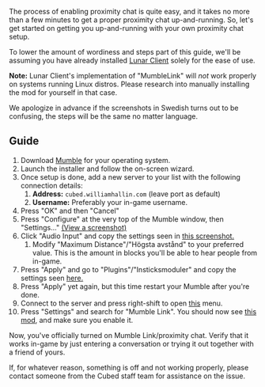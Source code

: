 The process of enabling proximity chat is quite easy, and it takes no more than a few minutes to get a proper proximity chat up-and-running. So, let's get started on getting you up-and-running with your own proximity chat setup.

To lower the amount of wordiness and steps part of this guide, we'll be assuming you have already installed [Lunar Client](https://www.lunarclient.com/download/) solely for the ease of use.

**Note:** Lunar Client's implementation of "MumbleLink" will *not* work properly on systems running Linux distros. Please research into manually installing the mod for yourself in that case.

We apologize in advance if the screenshots in Swedish turns out to be confusing, the steps will be the same no matter language.

## Guide
1. Download [Mumble](https://www.mumble.info/downloads/) for your operating system.
2. Launch the installer and follow the on-screen wizard.
3. Once setup is done, add a new server to your list with the following connection details:
    1. **Address:** ``cubed.williamhallin.com`` (leave port as default)
    2. **Username:** Preferably your in-game username.
4. Press "OK" and then "Cancel"
5. Press "Configure" at the very top of the Mumble window, then "Settings..." [(View a screenshot)](https://cdn.discordapp.com/attachments/503829891566010368/823964516789387294/unknown.png)
6. Click "Audio Input" and copy the settings seen in [this screenshot.](https://cdn.discordapp.com/attachments/503829891566010368/823964626446188604/unknown.png) 
    1. Modify "Maximum Distance"/"Högsta avstånd" to your preferred value. This is the amount in blocks you'll be able to hear people from in-game.
7. Press "Apply" and go to "Plugins"/"Insticksmoduler" and copy the settings seen [here.](https://cdn.discordapp.com/attachments/503829891566010368/823964920160190534/unknown.png)
8. Press "Apply" yet again, but this time restart your Mumble after you're done.
9. Connect to the server and press right-shift to open [this](https://cdn.discordapp.com/attachments/503829891566010368/823964002437824522/2021-03-23_17.57.42.png) menu.
10. Press "Settings" and search for "Mumble Link". You should now see [this mod](https://cdn.discordapp.com/attachments/503829891566010368/823964000655114240/2021-03-23_17.57.55.png), and make sure you enable it.

Now, you've officially turned on Mumble Link/proximity chat. Verify that it works in-game by just entering a conversation or trying it out together with a friend of yours.

If, for whatever reason, something is off and not working properly, please contact someone from the Cubed staff team for assistance on the issue. 
